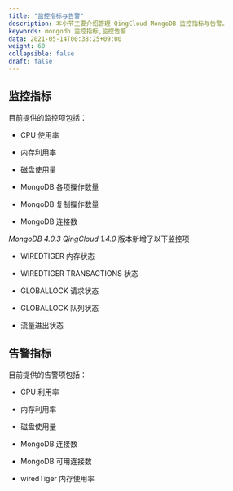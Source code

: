 ```yaml
---
title: "监控指标与告警"
description: 本小节主要介绍管理 QingCloud MongoDB 监控指标与告警。 
keywords: mongodb 监控指标,监控告警 
data: 2021-05-14T00:38:25+09:00
weight: 60
collapsible: false
draft: false
---
```




## 监控指标

目前提供的监控项包括：

- CPU 使用率

- 内存利用率

- 磁盘使用量

- MongoDB 各项操作数量

- MongoDB 复制操作数量

- MongoDB 连接数

_MongoDB 4.0.3 QingCloud 1.4.0_ 版本新增了以下监控项

- WIREDTIGER 内存状态

- WIREDTIGER TRANSACTIONS 状态

- GLOBALLOCK 请求状态

- GLOBALLOCK 队列状态

- 流量进出状态 

## 告警指标

目前提供的告警项包括：

- CPU 利用率

- 内存利用率

- 磁盘使用量

- MongoDB 连接数

- MongoDB 可用连接数

- wiredTiger 内存使用率
